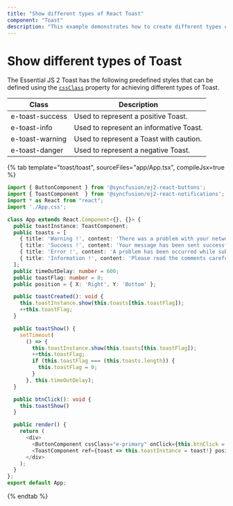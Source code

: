 ```yaml
---
title: "Show different types of React Toast"
component: "Toast"
description: "This example demonstrates how to create different types of Essential JS 2 Toast component is displayed on a screen."
---
```


# Show different types of Toast

The Essential JS 2 Toast has the following predefined styles that can be defined using the [`cssClass`](../../api/toast#cssclass) property for achieving different types of Toast.

| Class | Description |
| -------- | -------- |
| e-toast-success | Used to represent a positive Toast. |
| e-toast-info |  Used to represent an informative Toast. |
| e-toast-warning | Used to represent a Toast with caution. |
| e-toast-danger | Used to represent a negative Toast. |

{% tab template="toast/toast", sourceFiles="app/App.tsx", compileJsx=true  %}

```typescript
import { ButtonComponent } from '@syncfusion/ej2-react-buttons';
import { ToastComponent  } from '@syncfusion/ej2-react-notifications';
import * as React from "react";
import './App.css';

class App extends React.Component<{}, {}> {
  public toastInstance: ToastComponent;
  public toasts = [
    { title: 'Warning !', content: 'There was a problem with your network connection.', cssClass: 'e-toast-warning' },
    { title: 'Success !', content: 'Your message has been sent successfully.', cssClass: 'e-toast-success' },
    { title: 'Error !', content: 'A problem has been occurred while submitting your data.', cssClass: 'e-toast-danger' },
    { title: 'Information !', content: 'Please read the comments carefully.', cssClass: 'e-toast-info' }
  ];
  public timeOutDelay: number = 600;
  public toastFlag: number = 0;
  public position = { X: 'Right', Y: 'Bottom' };

  public toastCreated(): void {
    this.toastInstance.show(this.toasts[this.toastFlag]);
    ++this.toastFlag;
  }

  public toastShow() {
    setTimeout(
      () => {
        this.toastInstance.show(this.toasts[this.toastFlag]);
        ++this.toastFlag;
        if (this.toastFlag === (this.toasts.length)) {
          this.toastFlag = 0;
        }
      }, this.timeOutDelay);
  }

  public btnClick(): void {
    this.toastShow()
  }

  public render() {
    return (
      <div>
        <ButtonComponent cssClass="e-primary" onClick={this.btnClick = this.btnClick.bind(this)}> Show Toast </ButtonComponent>
        <ToastComponent ref={toast => this.toastInstance = toast!} position={this.position} created={this.toastCreated = this.toastCreated.bind(this)} />
      </div>
    );
  }
};
export default App;
```

{% endtab %}